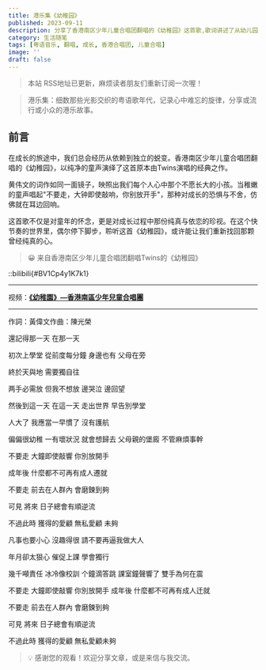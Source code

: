 ```yaml
---
title: 港乐集《幼稚园》
published: 2023-09-11
description: 分享了香港南区少年儿童合唱团翻唱的《幼稚园》这首歌,歌词讲述了从幼儿园到长大成人的心路历程,以及对父母呵护的不舍与对成长的迷茫。
category: 生活随笔
tags: [粤语音乐, 翻唱, 成长, 香港合唱团, 儿童合唱]
image: ''
draft: false
---
```


> 本站 RSS地址已更新，麻烦读者朋友们重新订阅一次喔！

> 港乐集：细数那些光影交织的粤语歌年代，记录心中难忘的旋律，分享或流行或小众的港乐故事。

## 前言

在成长的旅途中，我们总会经历从依赖到独立的蜕变。香港南区少年儿童合唱团翻唱的《幼稚园》，以纯净的童声演绎了这首原本由Twins演唱的经典之作。

黄伟文的词作如同一面镜子，映照出我们每个人心中那个不愿长大的小孩。当稚嫩的童声唱起"不要走，大钟即使敲响，你别放开手"，那种对成长的恐惧与不舍，仿佛就在耳边回响。

这首歌不仅是对童年的怀念，更是对成长过程中那份纯真与依恋的珍视。在这个快节奏的世界里，偶尔停下脚步，聆听这首《幼稚园》，或许能让我们重新找回那颗曾经纯真的心。

> 😀 来自香港南区少年儿童合唱团翻唱Twins的《幼稚园》

::bilibili{#BV1Cp4y1K7k1}

---

视频：[**《幼稚園》—香港南區少年兒童合唱團**](https://www.bilibili.com/video/BV1Cp4y1K7k1/?spm_id_from=333.788.recommend_more_video.0&vd_source=e3f691148decfc5ce580d295f958d5f0)

---

作詞：黃偉文作曲：陳光榮

還記得那一天 在那一天

初次上學堂 從前度每分鐘 身邊也有 父母在旁

終於天與地 需要獨自往

两手必需放 但我不想放 邊哭泣 邊回望

然後到這一天 在這一天 走出世界 早告別學堂

人大了 我應當一早慣了 沒有護航

偏偏很幼稚 一有壞狀況 就會想歸去 父母親的堡廄 不管麻煩事幹

不要走 大鐘即使敲響 你別放開手

成年後 什麼都不可再有成人遷就

不要走 前去在人群內 會磨鍊到夠

可見 將來 日子總會有順逆流

不過此時 獲得的愛顧 無私愛顧 未夠

凡事也要小心 沒趣得很 請不要再逼我做大人

年月卻太狠心 催促上課 學會獨行

幾千噸責任 冰冷像校訓 个鐘滴答跳 課室鐘聲響了 雙手為何在震

不要走 大鐘即使敲響 你別放開手 成年後 什麼都不可再有成人迁就

不要走 前去在人群內 會磨鍊到夠

可見 將來 日子總會有順逆流

不過此時 獲得的愛顧 無私愛顧未夠

> 💡 感谢您的观看！欢迎分享文章，或是来信与我交流。
